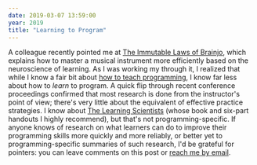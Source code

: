 ```yaml
---
date: 2019-03-07 13:59:00
year: 2019
title: "Learning to Program"
---
```


A colleague recently pointed me at
[The Immutable Laws of Brainjo](https://clawhammerbanjo.net/the-immutable-laws-of-brainjo-the-art-and-science-of-effective-practice/),
which explains how to master a musical instrument more efficiently
based on the neuroscience of learning.
As I was working my through it,
I realized that while I know a fair bit about
[how to teach programming](http://teachtogether.tech),
I know far less about how to *learn* to program.
A quick flip through recent conference proceedings confirmed that
most research is done from the instructor's point of view;
there's very little about the equivalent of effective practice strategies.
I know about [The Learning Scientists](http://www.learningscientists.org/)
(whose book and six-part handouts I highly recommend),
but that's not programming-specific.
If anyone knows of research on what learners can do
to improve their programming skills more quickly and more reliably,
or better yet to programming-specific summaries of such research,
I'd be grateful for pointers:
you can leave comments on this post
or [reach me by email](mailto:gvwilson@third-bit.com).
